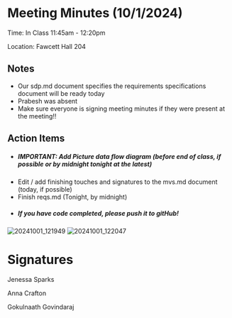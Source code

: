 # Meeting Minutes (10/1/2024)

Time: In Class 11:45am - 12:20pm

Location: Fawcett Hall 204

## Notes
- Our sdp.md document specifies the requirements specifications document will be ready today
- Prabesh was absent
- Make sure everyone is signing meeting minutes if they were present at the meeting!!
## Action Items
- ##### IMPORTANT: Add Picture data flow diagram (before end of class, if possible or by midnight tonight at the latest)
- Edit / add finishing touches and signatures to the mvs.md document (today, if possible)
- Finish reqs.md (Tonight, by midnight)
- ##### If you have code completed, please push it to gitHub!

![20241001_121949](https://github.com/user-attachments/assets/ab18fb63-b0de-461b-8a07-77d69bf4007e)
![20241001_122047](https://github.com/user-attachments/assets/1034ebeb-5e43-4a55-8e6a-4733e1a52982)

# Signatures
Jenessa Sparks

Anna Crafton

Gokulnaath Govindaraj

